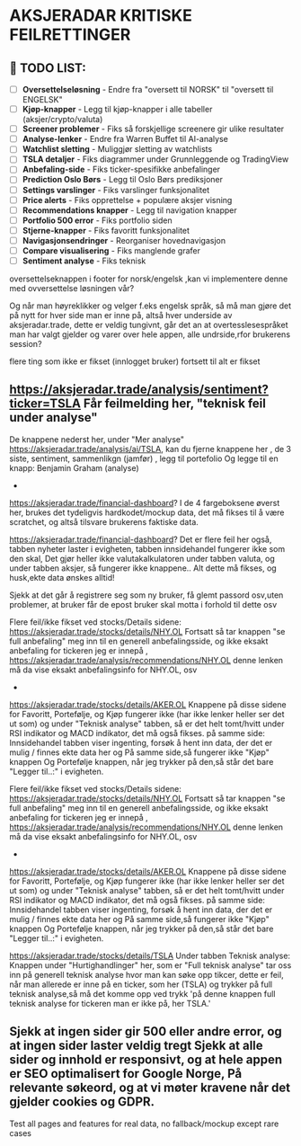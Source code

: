 # AKSJERADAR KRITISKE FEILRETTINGER

## 🎯 TODO LIST:

- [ ] **Oversettelseløsning** - Endre fra "oversett til NORSK" til "oversett til ENGELSK"
- [ ] **Kjøp-knapper** - Legg til kjøp-knapper i alle tabeller (aksjer/crypto/valuta)
- [ ] **Screener problemer** - Fiks så forskjellige screenere gir ulike resultater
- [ ] **Analyse-lenker** - Endre fra Warren Buffet til AI-analyse
- [ ] **Watchlist sletting** - Muliggjør sletting av watchlists
- [ ] **TSLA detaljer** - Fiks diagrammer under Grunnleggende og TradingView
- [ ] **Anbefaling-side** - Fiks ticker-spesifikke anbefalinger
- [ ] **Prediction Oslo Børs** - Legg til Oslo Børs prediksjoner
- [ ] **Settings varslinger** - Fiks varslinger funksjonalitet
- [ ] **Price alerts** - Fiks opprettelse + populære aksjer visning
- [ ] **Recommendations knapper** - Legg til navigation knapper
- [ ] **Portfolio 500 error** - Fiks portfolio siden
- [ ] **Stjerne-knapper** - Fiks favoritt funksjonalitet
- [ ] **Navigasjonsendringer** - Reorganiser hovednavigasjon
- [ ] **Compare visualisering** - Fiks manglende grafer
- [ ] **Sentiment analyse** - Fiks teknisk

oversettelseknappen i footer for norsk/engelsk ,kan vi implementere denne med ovversettelse løsningen vår?

Og når man høyreklikker og velger f.eks engelsk språk, så må man gjøre det på nytt for hver side man er inne på, altså hver underside av aksjeradar.trade, dette er veldig tungivnt, går det an at overtesslesespråket man har valgt gjelder og varer over hele appen, alle undrside,rfor brukerens session?

flere ting som ikke er fikset (innlogget bruker) fortsett til alt er fikset

https://aksjeradar.trade/analysis/sentiment?ticker=TSLA
Får feilmelding her, "teknisk feil under analyse"
-
De knappene nederst her, under "Mer analyse" https://aksjeradar.trade/analysis/ai/TSLA,
kan du fjerne knappene her , de 3 siste, sentiment, sammenlikgn (jamfør) , legg til portefolio
Og legge til en knapp: Benjamin Graham (analyse)

-

https://aksjeradar.trade/financial-dashboard?
I de 4 fargeboksene øverst her, brukes det tydeligvis hardkodet/mockup data, det må fikses til å være scratchet,
og altså tilsvare brukerens faktiske data.


https://aksjeradar.trade/financial-dashboard?
Det er flere feil her også, tabben nyheter laster i evigheten, tabben innsidehandel fungerer ikke som den skal,
Det gjør heller ikke valutakalkulatoren under tabben valuta, og under tabben aksjer, så fungerer ikke knappene.. 
Alt dette må fikses, og husk,ekte data ønskes alltid!


Sjekk at det går å registrere seg som ny bruker, få glemt passord osv,uten problemer, at bruker får de epost bruker skal motta i forhold til dette osv

Flere feil/ikke fikset ved stocks/Details sidene:
https://aksjeradar.trade/stocks/details/NHY.OL
Fortsatt så tar knappen "se full anbefaling" meg inn til en generell anbefalingsside, og ikke eksakt anbefaling for tickeren jeg er innepå , https://aksjeradar.trade/analysis/recommendations/NHY.OL denne lenken må da vise eksakt anbefalingsinfo for NHY.OL, osv

-
https://aksjeradar.trade/stocks/details/AKER.OL
Knappene på disse sidene for Favoritt, Portefølje, og Kjøp fungerer ikke (har ikke lenker heller ser det ut som)
og under "Teknisk analyse" tabben, så er det helt tomt/hvitt under RSI indikator og MACD indikator, det må også fikses.
på samme side:
Innsidehandel tabben viser ingenting, forsøk å hent inn data, der det er mulig / finnes ekte data her og
På samme side,så fungerer ikke "Kjøp" knappen
Og Portefølje knappen, når jeg trykker på den,så står det bare "Legger til..:" i evigheten.



Flere feil/ikke fikset ved stocks/Details sidene:
https://aksjeradar.trade/stocks/details/NHY.OL
Fortsatt så tar knappen "se full anbefaling" meg inn til en generell anbefalingsside, og ikke eksakt anbefaling for tickeren jeg er innepå , https://aksjeradar.trade/analysis/recommendations/NHY.OL denne lenken må da vise eksakt anbefalingsinfo for NHY.OL, osv

-
https://aksjeradar.trade/stocks/details/AKER.OL
Knappene på disse sidene for Favoritt, Portefølje, og Kjøp fungerer ikke (har ikke lenker heller ser det ut som)
og under "Teknisk analyse" tabben, så er det helt tomt/hvitt under RSI indikator og MACD indikator, det må også fikses.
på samme side:
Innsidehandel tabben viser ingenting, forsøk å hent inn data, der det er mulig / finnes ekte data her og
På samme side,så fungerer ikke "Kjøp" knappen
Og Portefølje knappen, når jeg trykker på den,så står det bare "Legger til..:" i evigheten.


https://aksjeradar.trade/stocks/details/TSLA
Under tabben Teknisk analyse: Knappen under "Hurtighandlinger" her, som  er "Full teknisk analyse" tar oss inn på generell teknisk analyse hvor man kan søke opp tikcer, dette er feil, når man allerede er inne på en ticker, som her (TSLA) og trykker på full teknisk analyse,så må det komme opp ved trykk 'på denne knappen full teknisk analyse for tickeren man er ikke på, her TSLA.'


Sjekk at ingen sider gir 500 eller andre error, og at ingen sider laster veldig tregt
Sjekk at alle sider og innhold er responsivt, og at hele appen er SEO optimalisert for Google Norge,
På relevante søkeord, og at vi møter kravene når det gjelder cookies og GDPR.
---
Test all pages and features for real data, no fallback/mockup except rare cases

